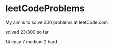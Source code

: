 # leetCodeProblems
My aim is to solve 300 problems at leetCode.com

solved 23/300 so far

14 easy
7 medium
2 hard
